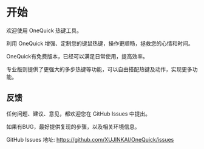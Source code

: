 # 开始

欢迎使用 OneQuick 热键工具。

利用 OneQuick 增强、定制您的键鼠热键，操作更顺畅，拯救您的心情和时间。

OneQuick有免费版本，已经可以满足日常使用，提高效率。

专业版则提供了更强大的多步热键等功能，可以自由搭配热键及动作，实现更多功能。

## 反馈

任何问题、建议、意见，都欢迎您在 GitHub Issues 中提出。

如果有BUG，最好提供复现的步骤，以及相关环境信息。

GitHub Issues 地址: <https://github.com/XUJINKAI/OneQuick/issues>
